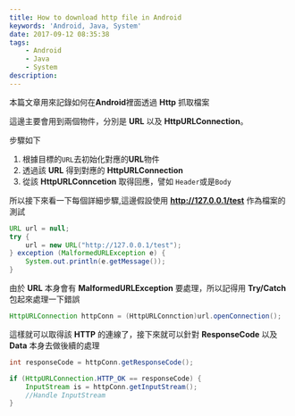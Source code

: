 ```yaml
---
title: How to download http file in Android
keywords: 'Android, Java, System'
date: 2017-09-12 08:35:38
tags:
	- Android
	- Java
	- System
description:
---
```



本篇文章用來記錄如何在**Android**裡面透過 **Http** 抓取檔案

這邊主要會用到兩個物件，分別是 **URL** 以及 **HttpURLConnection**。

步驟如下
1. 根據目標的`URL`去初始化對應的**URL**物件
2. 透過該 **URL** 得到對應的 **HttpURLConnection**
3. 從該 **HttpURLConncetion** 取得回應，譬如 `Header`或是`Body`


所以接下來看一下每個詳細步驟,這邊假設使用 **http://127.0.0.1/test** 作為檔案的測試

```Java
URL url = null;
try {
    url = new URL("http://127.0.0.1/test");
} exception (MalformedURLException e) {
    System.out.println(e.getMessage());
}

```
由於 **URL** 本身會有 **MalformedURLException** 要處理，所以記得用 **Try/Catch** 包起來處理一下錯誤


```Java
HttpURLConnection httpConn = (HttpURLConnction)url.openConnection();
```
這樣就可以取得該 **HTTP** 的連線了，接下來就可以針對 **ResponseCode** 以及 **Data** 本身去做後續的處理

```Java
int responseCode = httpConn.getResponseCode();

if (HttpURLConnection.HTTP_OK == responseCode) {
    InputStream is = httpConn.getInputStream();
    //Handle InputStream
}
```

